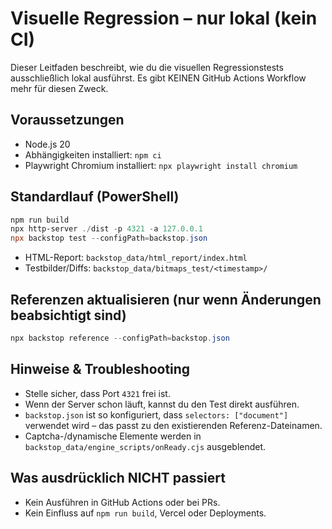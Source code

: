 # Visuelle Regression – nur lokal (kein CI)

Dieser Leitfaden beschreibt, wie du die visuellen Regressionstests ausschließlich lokal ausführst. Es gibt KEINEN GitHub Actions Workflow mehr für diesen Zweck.

## Voraussetzungen
- Node.js 20
- Abhängigkeiten installiert: `npm ci`
- Playwright Chromium installiert: `npx playwright install chromium`

## Standardlauf (PowerShell)
```powershell
npm run build
npx http-server ./dist -p 4321 -a 127.0.0.1
npx backstop test --configPath=backstop.json
```

- HTML-Report: `backstop_data/html_report/index.html`
- Testbilder/Diffs: `backstop_data/bitmaps_test/<timestamp>/`

## Referenzen aktualisieren (nur wenn Änderungen beabsichtigt sind)
```powershell
npx backstop reference --configPath=backstop.json
```

## Hinweise & Troubleshooting
- Stelle sicher, dass Port `4321` frei ist.
- Wenn der Server schon läuft, kannst du den Test direkt ausführen.
- `backstop.json` ist so konfiguriert, dass `selectors: ["document"]` verwendet wird – das passt zu den existierenden Referenz-Dateinamen.
- Captcha-/dynamische Elemente werden in `backstop_data/engine_scripts/onReady.cjs` ausgeblendet.

## Was ausdrücklich NICHT passiert
- Kein Ausführen in GitHub Actions oder bei PRs.
- Kein Einfluss auf `npm run build`, Vercel oder Deployments.
